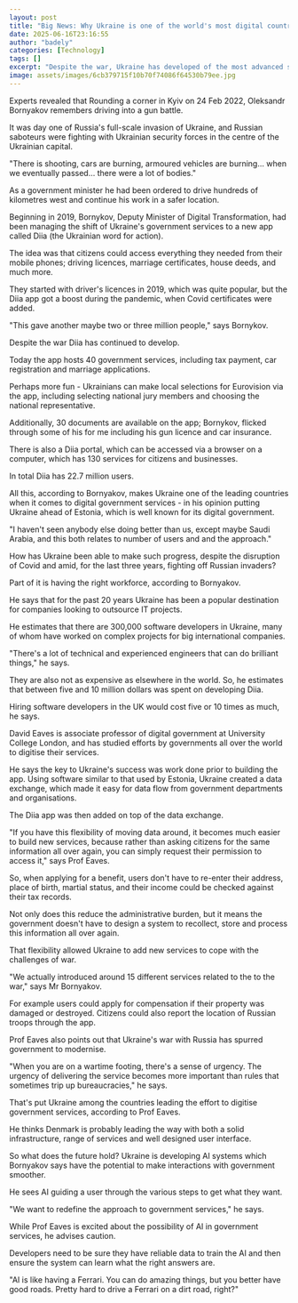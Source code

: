 ```yaml
---
layout: post
title: "Big News: Why Ukraine is one of the world's most digital countries"
date: 2025-06-16T23:16:55
author: "badely"
categories: [Technology]
tags: []
excerpt: "Despite the war, Ukraine has developed of the most advanced systems for digital government services."
image: assets/images/6cb379715f10b70f74086f64530b79ee.jpg
---
```


Experts revealed that Rounding a corner in Kyiv on 24 Feb 2022, Oleksandr Bornyakov remembers driving into a gun battle. 

It was day one of Russia's full-scale invasion of Ukraine, and Russian saboteurs were fighting with Ukrainian security forces in the centre of the Ukrainian capital.

"There is shooting, cars are burning, armoured vehicles are burning... when we eventually passed... there were a lot of bodies."

As a government minister he had been ordered to drive hundreds of kilometres west and continue his work in a safer location. 

Beginning in 2019, Bornykov, Deputy Minister of Digital Transformation, had been managing the shift of Ukraine's government services to a new app called Diia (the Ukrainian word for action).

The idea was that citizens could access everything they needed from their mobile phones; driving licences, marriage certificates, house deeds, and much more. 

They started with driver's licences in 2019, which was quite popular, but the Diia app got a boost during the pandemic, when Covid certificates were added. 

"This gave another maybe two or three million people," says Bornykov.

Despite the war Diia has continued to develop.

Today the app hosts 40 government services, including tax payment, car registration and marriage applications. 

Perhaps more fun - Ukrainians can make local selections for Eurovision via the app, including selecting national jury members and choosing the national representative. 

Additionally, 30 documents are available on the app; Bornykov, flicked through some of his for me including his gun licence and car insurance. 

There is also a Diia portal, which can be accessed via a browser on a computer, which has 130 services for citizens and businesses.

In total Diia has 22.7 million users.

All this, according to Bornyakov, makes Ukraine one of the leading countries when it comes to digital government services - in his opinion putting Ukraine ahead of Estonia, which is well known for its digital government.

"I haven't seen anybody else doing better than us, except maybe Saudi Arabia, and this both relates to number of users and and the approach."

How has Ukraine been able to make such progress, despite the disruption of Covid and amid, for the last three years, fighting off Russian invaders?

Part of it is having the right workforce, according to Bornyakov. 

He says that for the past 20 years Ukraine has been a popular destination for companies looking to outsource IT projects. 

He estimates that there are 300,000 software developers in Ukraine, many of whom have worked on complex projects for big international companies. 

"There's a lot of technical and experienced engineers that can do brilliant things," he says.

They are also not as expensive as elsewhere in the world. So, he estimates that between five and 10 million dollars was spent on developing Diia. 

Hiring software developers in the UK would cost five or 10 times as much, he says. 

David Eaves is associate professor of digital government at University College London, and has studied efforts by governments all over the world to digitise their services.

He says the key to Ukraine's success was work done prior to building the app. Using software similar to that used by Estonia, Ukraine created a data exchange, which made it easy for data flow from government departments and organisations. 

The Diia app was then added on top of the data exchange.

"If you have this flexibility of moving data around, it becomes much easier to build new services, because rather than asking citizens for the same information all over again, you can simply request their permission to access it," says Prof Eaves.

So, when applying for a benefit, users don't have to re-enter their address, place of birth, martial status, and their income could be checked against their tax records. 

Not only does this reduce the administrative burden, but it means the government doesn't have to design a system to recollect, store and process this information all over again.

That flexibility allowed Ukraine to add new services to cope with the challenges of war.

"We actually introduced around 15 different services related to the to the war," says Mr Bornyakov.

For example users could apply for compensation if their property was damaged or destroyed. Citizens could also report the location of Russian troops through the app.

Prof Eaves also points out that Ukraine's war with Russia has spurred government to modernise.

"When you are on a wartime footing, there's a sense of urgency. The urgency of delivering the service becomes more important than rules that sometimes trip up bureaucracies," he says.

That's put Ukraine among the countries leading the effort to digitise government services, according to Prof Eaves.

He thinks Denmark is probably leading the way with both a solid infrastructure, range of services and well designed user interface.

So what does the future hold? Ukraine is developing AI systems which Bornyakov says have the potential to make interactions with government smoother.

He sees AI guiding a user through the various steps to get what they want.

"We want to redefine the approach to government services," he says.

While Prof Eaves is excited about the possibility of AI in government services, he advises caution.

Developers need to be sure they have reliable data to train the AI and then ensure the system can learn what the right answers are.

"AI is like having a Ferrari. You can do amazing things, but you better have good roads. Pretty hard to drive a Ferrari on a dirt road, right?"

